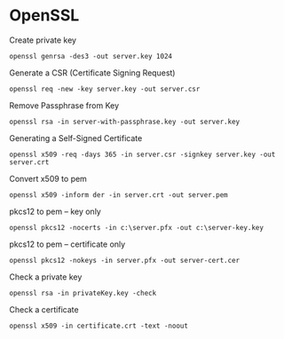 # OpenSSL

Create private key

    openssl genrsa -des3 -out server.key 1024

Generate a CSR (Certificate Signing Request)

    openssl req -new -key server.key -out server.csr

Remove Passphrase from Key

    openssl rsa -in server-with-passphrase.key -out server.key

Generating a Self-Signed Certificate

    openssl x509 -req -days 365 -in server.csr -signkey server.key -out server.crt

Convert x509 to pem

    openssl x509 -inform der -in server.crt -out server.pem

pkcs12 to pem – key only

    openssl pkcs12 -nocerts -in c:\server.pfx -out c:\server-key.key

pkcs12 to pem – certificate only

    openssl pkcs12 -nokeys -in server.pfx -out server-cert.cer

Check a private key

    openssl rsa -in privateKey.key -check

Check a certificate

    openssl x509 -in certificate.crt -text -noout
